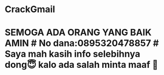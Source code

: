 # CrackGmail
# SEMOGA ADA ORANG YANG BAIK AMIN  # No dana:0895320478857  # Saya mah kasih info selebihnya dong😇 kalo ada salah minta maaf 🙏
